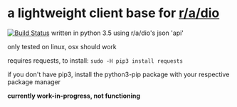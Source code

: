 # **a lightweight client base for [r/a/dio](https://r-a-d.io)** 

[![Build Status](https://travis-ci.org/solinium/r-a-d.io-base.svg?branch=master)](https://travis-ci.org/solinium/r-a-d.io-base)
written in python 3.5 using r/a/dio's json 'api'

only tested on linux, osx should work

requires requests, to install: `sudo -H pip3 install requests`

if you don't have pip3, install the python3-pip package with your respective package manager

**currently work-in-progress, not functioning**

